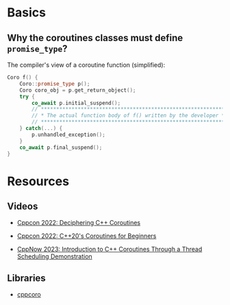 # Basics

## Why the coroutines classes must define ```promise_type```?

The compiler's view of a coroutine function (simplified):

```C++
Coro f() {
    Coro::promise_type p();
    Coro coro_obj = p.get_return_object();
    try {
        co_await p.initial_suspend();
        // ************************************************************
        // * The actual function body of f() written by the developer *
        // ************************************************************
    } catch(...) {
        p.unhandled_exception();
    }
    co_await p.final_suspend();
}
```

# Resources

## Videos

- [Cppcon 2022: Deciphering C++ Coroutines](https://www.youtube.com/watch?v=J7fYddslH0Q&t=2381s)

- [Cppcon 2022: C++20's Coroutines for Beginners](https://www.youtube.com/watch?v=8sEe-4tig_A&t=1154s)

- [CppNow 2023: Introduction to C++ Coroutines Through a Thread Scheduling Demonstration](https://www.youtube.com/watch?v=kIPzED3VD3w)

## Libraries

- [cppcoro](https://github.com/lewissbaker/cppcoro)